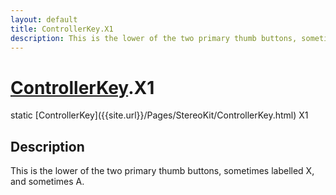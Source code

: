 ```yaml
---
layout: default
title: ControllerKey.X1
description: This is the lower of the two primary thumb buttons, sometimes labelled X, and sometimes A.
---
```

# [ControllerKey]({{site.url}}/Pages/StereoKit/ControllerKey.html).X1

<div class='signature' markdown='1'>
static [ControllerKey]({{site.url}}/Pages/StereoKit/ControllerKey.html) X1
</div>

## Description
This is the lower of the two primary thumb buttons, sometimes labelled X,
and sometimes A.

